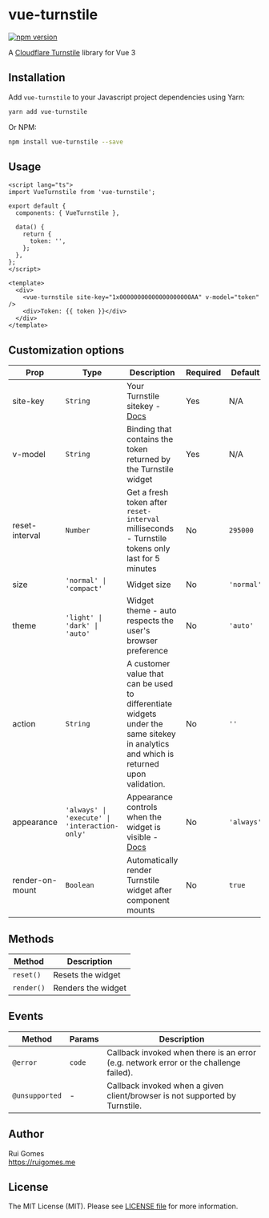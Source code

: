 # vue-turnstile

[![npm version](https://badge.fury.io/js/vue-turnstile.svg)](https://www.npmjs.com/package/vue-turnstile)

A [Cloudflare Turnstile](https://developers.cloudflare.com/turnstile/) library for Vue 3

## Installation

Add `vue-turnstile` to your Javascript project dependencies using Yarn:

```bash
yarn add vue-turnstile
```

Or NPM:

```bash
npm install vue-turnstile --save
```

## Usage

```vue
<script lang="ts">
import VueTurnstile from 'vue-turnstile';

export default {
  components: { VueTurnstile },

  data() {
    return {
      token: '',
    };
  },
};
</script>

<template>
  <div>
    <vue-turnstile site-key="1x00000000000000000000AA" v-model="token" />
    <div>Token: {{ token }}</div>
  </div>
</template>
```

## Customization options

| Prop            | Type                          | Description                                                                                                                           | Required | Default    |
| --------------- | ----------------------------- | ------------------------------------------------------------------------------------------------------------------------------------- | -------- | ---------- |
| site-key        | `String`                      | Your Turnstile sitekey - [Docs](https://developers.cloudflare.com/turnstile/get-started/)                                             | Yes      | N/A        |
| v-model         | `String`                      | Binding that contains the token returned by the Turnstile widget                                                                      | Yes      | N/A        |
| reset-interval  | `Number`                      | Get a fresh token after `reset-interval` milliseconds - Turnstile tokens only last for 5 minutes                                      | No       | `295000`   |
| size            | `'normal' \| 'compact'`       | Widget size                                                                                                                           | No       | `'normal'` |
| theme           | `'light' \| 'dark' \| 'auto'` | Widget theme - auto respects the user's browser preference                                                                            | No       | `'auto'`   |
| action          | `String`                      | A customer value that can be used to differentiate widgets under the same sitekey in analytics and which is returned upon validation. | No       | `''`   |
| appearance      | `'always' \| 'execute' \| 'interaction-only'` | Appearance controls when the widget is visible - [Docs](https://developers.cloudflare.com/turnstile/get-started/client-side-rendering/#appearance-modes) | No       | `'always'`   |
| render-on-mount | `Boolean`                     | Automatically render Turnstile widget after component mounts                                                                          | No       | `true`     |

## Methods

| Method     | Description        |
| ---------- | ------------------ |
| `reset()`  | Resets the widget  |
| `render()` | Renders the widget |


## Events

| Method         | Params  | Description        |
| -------------- | ------- | ------------------ |
| `@error`       | `code`  | Callback invoked when there is an error (e.g. network error or the challenge failed). |
| `@unsupported` | -       | Callback invoked when a given client/browser is not supported by Turnstile. |


## Author

Rui Gomes  
https://ruigomes.me

## License

The MIT License (MIT). Please see [LICENSE file](https://github.com/ruigomeseu/vue-turnstile/blob/main/LICENSE.md) for more information.
